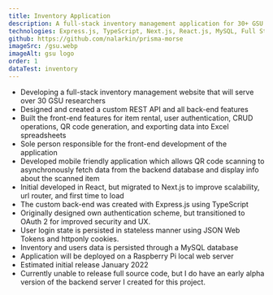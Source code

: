 ```yaml
---
title: Inventory Application
description: A full-stack inventory management application for 30+ GSU graduate researchers.
technologies: Express.js, TypeScript, Next.js, React.js, MySQL, Full Stack Development, API Creation, Redux, Asynchronous Data Fetching
github: https://github.com/nalarkin/prisma-morse
imageSrc: /gsu.webp
imageAlt: gsu logo
order: 1
dataTest: inventory
---
```


- Developing a full-stack inventory management website that will serve over 30 GSU researchers
- Designed and created a custom REST API and all back-end features
- Built the front-end features for item rental, user authentication, CRUD operations, QR code generation, and exporting data into Excel spreadsheets
- Sole person responsible for the front-end development of the application
- Developed mobile friendly application which allows QR code scanning to asynchronously fetch data from the backend database and display info about the scanned item
- Initial developed in React, but migrated to Next.js to improve scalability, url router, and first time to load
- The custom back-end was created with Express.js using TypeScript
- Originally designed own authentication scheme, but transitioned to OAuth 2 for improved security and UX.
- User login state is persisted in stateless manner using JSON Web Tokens and httponly cookies.
- Inventory and users data is persisted through a MySQL database
- Application will be deployed on a Raspberry Pi local web server
- Estimated initial release January 2022
- Currently unable to release full source code, but I do have an early alpha version of the backend server I created for this project.
